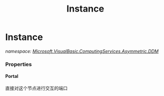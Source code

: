 ﻿---
title: Instance
---

# Instance
_namespace: [Microsoft.VisualBasic.ComputingServices.Asymmetric.DDM](N-Microsoft.VisualBasic.ComputingServices.Asymmetric.DDM.html)_






### Properties

#### Portal
直接对这个节点进行交互的端口
